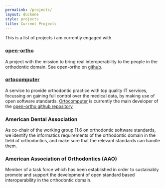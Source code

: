 ```yaml
---
permalink: /projects/
layout: duckone
style: projects
title: Current Projects
---
```



This is a list of projects i am currently engaged with.

### [open-ortho](https://www.open-ortho.org)

A project with the mission to bring real interoperability to the people in the
orthodontic domain. See open-ortho on [github](https://github.com/open-ortho).

### [ortocomputer](https://www.ortocomputer.com)

A service to provide orthodontic practice with top quality IT services,
focussing on gaining full control over the medical data, by making use of open
software standards. [Ortocomputer](https://www.ortocomptuer.com) is currently the main developer of the [open-ortho github repository](https://github.com/open-ortho)

### American Dental Association

As co-chair of the working group 11.6 on orthodontic software standards, we
identify the informatics requirements of the orthodontic domain in the field of
orthodontics, and make sure that the relevant standards can handle them.

### American Association of Orthodontics (AAO)

Member of a task force which has been established in order to sustainably promote and support the development of open standard based interoperability in the orthodontic domain.